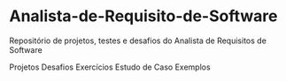# Analista-de-Requisito-de-Software
Repositório de projetos, testes e desafios do Analista de Requisitos de Software

Projetos
Desafios
Exercícios
Estudo de Caso
Exemplos
